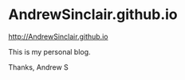 # AndrewSinclair.github.io
http://AndrewSinclair.github.io

This is my personal blog.

Thanks,
Andrew S

